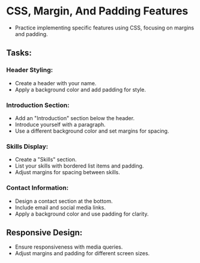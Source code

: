 # CSS, Margin, And Padding Features

- Practice implementing specific features using CSS, focusing on margins and padding.

## Tasks:

### Header Styling:

- Create a header with your name.
- Apply a background color and add padding for style.

### Introduction Section:

- Add an "Introduction" section below the header.
- Introduce yourself with a paragraph.
- Use a different background color and set margins for spacing.

### Skills Display:

- Create a "Skills" section.
- List your skills with bordered list items and padding.
- Adjust margins for spacing between skills.

### Contact Information:

- Design a contact section at the bottom.
- Include email and social media links.
- Apply a background color and use padding for clarity.

## Responsive Design:

- Ensure responsiveness with media queries.
- Adjust margins and padding for different screen sizes.

